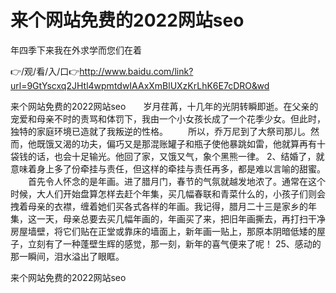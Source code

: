 # 来个网站免费的2022网站seo
年四季下来我在外求学而您们在着

👉/观/看/入/口👉http://www.baidu.com/link?url=9GtYscxq2JHtl4wpmtdwIAAxXmBlUXzKrLhK6E7cDRO&wd

来个网站免费的2022网站seo　　岁月荏苒，十几年的光阴转瞬即逝。在父亲的宠爱和母亲不时的责骂和体罚下，我由一个小女孩长成了一个花季少女。但此时，独特的家庭环境已造就了我叛逆的性格。
　　所以，乔万尼到了大祭司那儿。然而，他既饿又渴的功夫，偏巧又是那混账罐子和瓶子使他暴跳如雷，他就算再有十袋钱的话，也会十足输光。他回了家，又饿又气，象个黑熊一律。
	2、结婚了，就意味着身上多了份牵挂与责任，但这样的牵挂与责任再多，都是难以言喻的甜蜜。
　　首先令人怀念的是年画。进了腊月门，春节的气氛就越发地浓了。通常在这个时候，大人们开始盘算怎样去赶个年集，买几幅春联和青菜什么的，小孩子们则会拽着母亲的衣襟，缠着她们买各式各样的年画。我记得，腊月二十三是家乡的年集，这一天，母亲总要去买几幅年画的，年画买了来，把旧年画撕去，再打扫干净房屋墙壁，将它们贴在正堂或靠床的墙面上，新年画一贴上，那原本阴暗低矮的屋子，立刻有了一种蓬壁生辉的感觉，那一刻，新年的喜气便来了呢！
	25、感动的那一瞬间，泪水溢出了眼眶。

来个网站免费的2022网站seo
